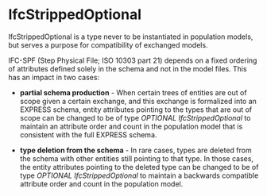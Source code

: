 # IfcStrippedOptional

IfcStrippedOptional is a type never to be instantiated in population models, but serves a purpose for compatibility of exchanged models.
<!-- end of short definition -->


IFC-SPF (Step Physical File; ISO 10303 part 21) depends on a fixed ordering of attributes defined solely in the schema and not in the model files. This has an impact in two cases:

- **partial schema production** - When certain trees of entities are out of scope given a certain exchange, and this exchange is formalized into an EXPRESS schema, entity attributes pointing to the types that are out of scope can be changed to be of type *OPTIONAL IfcStrippedOptional* to maintain an attribute order and count in the population model that is consistent with the full EXPRESS schema.

- **type deletion from the schema** - In rare cases, types are deleted from the schema with other entities still pointing to that type. In those cases, the entity attributes pointing to the deleted type can be changed to be of type *OPTIONAL IfcStrippedOptional* to maintain a backwards compatible attribute order and count in the population model.